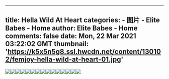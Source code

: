 
---
title: Hella Wild At Heart
categories: 
    - 图片
    - Elite Babes - Home
author: Elite Babes - Home
comments: false
date: Mon, 22 Mar 2021 03:22:02 GMT
thumbnail: 'https://k5x5n5g8.ssl.hwcdn.net/content/130102/femjoy-hella-wild-at-heart-01.jpg'
---

<div>   
<img src="https://k5x5n5g8.ssl.hwcdn.net/content/130102/femjoy-hella-wild-at-heart-01.jpg" referrerpolicy="no-referrer"><img src="https://k5x5n5g8.ssl.hwcdn.net/content/130102/femjoy-hella-wild-at-heart-02.jpg" referrerpolicy="no-referrer"><img src="https://k5x5n5g8.ssl.hwcdn.net/content/130102/femjoy-hella-wild-at-heart-03.jpg" referrerpolicy="no-referrer"><img src="https://k5x5n5g8.ssl.hwcdn.net/content/130102/femjoy-hella-wild-at-heart-04.jpg" referrerpolicy="no-referrer"><img src="https://k5x5n5g8.ssl.hwcdn.net/content/130102/femjoy-hella-wild-at-heart-05.jpg" referrerpolicy="no-referrer"><img src="https://k5x5n5g8.ssl.hwcdn.net/content/130102/femjoy-hella-wild-at-heart-06.jpg" referrerpolicy="no-referrer"><img src="https://k5x5n5g8.ssl.hwcdn.net/content/130102/femjoy-hella-wild-at-heart-07.jpg" referrerpolicy="no-referrer"><img src="https://k5x5n5g8.ssl.hwcdn.net/content/130102/femjoy-hella-wild-at-heart-08.jpg" referrerpolicy="no-referrer"><img src="https://k5x5n5g8.ssl.hwcdn.net/content/130102/femjoy-hella-wild-at-heart-09.jpg" referrerpolicy="no-referrer"><img src="https://k5x5n5g8.ssl.hwcdn.net/content/130102/femjoy-hella-wild-at-heart-10.jpg" referrerpolicy="no-referrer"><img src="https://k5x5n5g8.ssl.hwcdn.net/content/130102/femjoy-hella-wild-at-heart-11.jpg" referrerpolicy="no-referrer"><img src="https://k5x5n5g8.ssl.hwcdn.net/content/130102/femjoy-hella-wild-at-heart-12.jpg" referrerpolicy="no-referrer"><img src="https://k5x5n5g8.ssl.hwcdn.net/content/130102/femjoy-hella-wild-at-heart-13.jpg" referrerpolicy="no-referrer"><img src="https://k5x5n5g8.ssl.hwcdn.net/content/130102/femjoy-hella-wild-at-heart-14.jpg" referrerpolicy="no-referrer"><img src="https://k5x5n5g8.ssl.hwcdn.net/content/130102/femjoy-hella-wild-at-heart-15.jpg" referrerpolicy="no-referrer">  
</div>
            